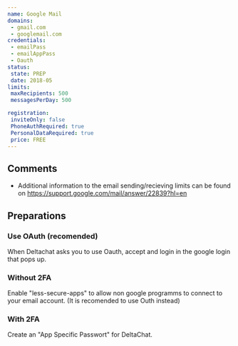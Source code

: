 ```yaml
---
name: Google Mail
domains:
 - gmail.com
 - googlemail.com
credentials: 
 - emailPass
 - emailAppPass
 - Oauth
status:
 state: PREP
 date: 2018-05
limits:
 maxRecipients: 500
 messagesPerDay: 500

registration:
 inviteOnly: false
 PhoneAuthRequired: true
 PersonalDataRequired: true
 price: FREE
---
```


## Comments

- Additional information to the email sending/recieving limits can be found on https://support.google.com/mail/answer/22839?hl=en

## Preparations

### Use OAuth (recomended)

When Deltachat asks you to use Oauth, accept and login in the google login that pops up.


### Without 2FA

Enable "less-secure-apps" to allow non google programms to connect to your email account. (It is recomended to use Outh instead)

### With 2FA

Create an "App Specific Passwort" for DeltaChat.
